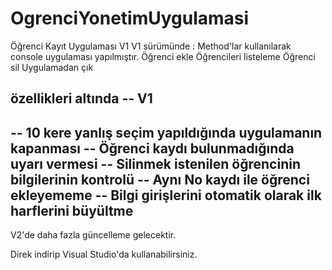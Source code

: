 # OgrenciYonetimUygulamasi
Öğrenci Kayıt Uygulaması V1
V1 sürümünde : Method'lar kullanılarak console uygulaması yapılmıştır.
Öğrenci ekle
Öğrencileri listeleme
Öğrenci sil
Uygulamadan çık

özellikleri altında -- V1
-------------------------
-- 10 kere yanlış seçim yapıldığında uygulamanın kapanması
-- Öğrenci kaydı bulunmadığında uyarı vermesi
-- Silinmek istenilen öğrencinin bilgilerinin kontrolü
-- Aynı No kaydı ile öğrenci ekleyememe
-- Bilgi girişlerini otomatik olarak ilk harflerini büyültme
-------------------------

V2'de daha fazla güncelleme gelecektir.

Direk indirip Visual Studio'da kullanabilirsiniz.
